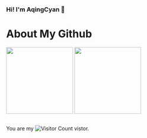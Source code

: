 ### Hi! I'm AqingCyan 👋

# About My Github

<!--[![Top Langs](https://github-readme-stats.vercel.app/api/top-langs/?username=AqingCyan&layout=compact&langs_count=8&theme=cobalt)](https://github.com/AqingCyan/github-readme-stats)

[![Top Langs](https://github-readme-stats.vercel.app/api?username=AqingCyan&show_icons=true&theme=cobalt)](https://github.com/AqingCyan/github-readme-stats)-->

<div align="left">
<img height='180' src="https://github-readme-stats.vercel.app/api/top-langs/?username=hqwlkj&hide=html,css,Jupyter+Notebook,ruby,javascript,Makefile,Less,TypeScript,Starlark,Groovy,Shell,Batchfile&layout=compact&langs_count=8&theme=cobalt" align="center" />
<img height='180' src="https://github-readme-stats.vercel.app/api?username=hqwlkj&show_icons=true&theme=cobalt" align="center" />
</div>  

<br/>  


You are my ![Visitor Count](https://profile-counter.glitch.me/AqingCyan/count.svg) vistor.
